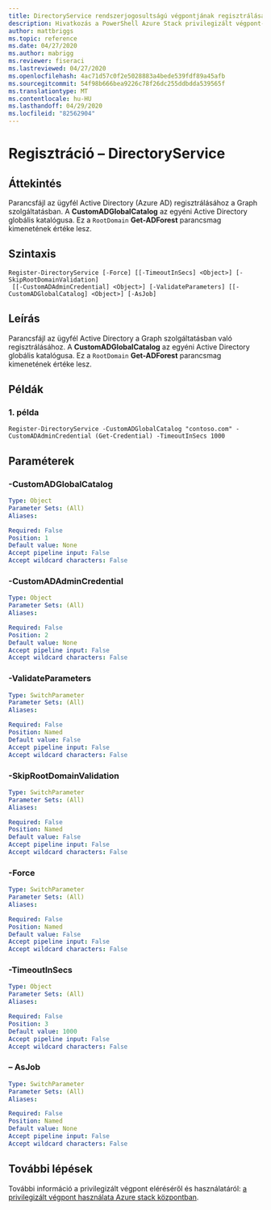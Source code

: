 ```yaml
---
title: DirectoryService rendszerjogosultságú végpontjának regisztrálása Azure Stack hubhoz
description: Hivatkozás a PowerShell Azure Stack privilegizált végpont-Register-DirectoryService
author: mattbriggs
ms.topic: reference
ms.date: 04/27/2020
ms.author: mabrigg
ms.reviewer: fiseraci
ms.lastreviewed: 04/27/2020
ms.openlocfilehash: 4ac71d57c0f2e5028883a4bede539fdf89a45afb
ms.sourcegitcommit: 54f98b666bea9226c78f26dc255ddbdda539565f
ms.translationtype: MT
ms.contentlocale: hu-HU
ms.lasthandoff: 04/29/2020
ms.locfileid: "82562904"
---
```

# <a name="register-directoryservice"></a>Regisztráció – DirectoryService

## <a name="synopsis"></a>Áttekintés
Parancsfájl az ügyfél Active Directory (Azure AD) regisztrálásához a Graph szolgáltatásban.
A **CustomADGlobalCatalog** az egyéni Active Directory globális katalógusa.
Ez a `RootDomain` **Get-ADForest** parancsmag kimenetének értéke lesz.

## <a name="syntax"></a>Szintaxis

```
Register-DirectoryService [-Force] [[-TimeoutInSecs] <Object>] [-SkipRootDomainValidation]
 [[-CustomADAdminCredential] <Object>] [-ValidateParameters] [[-CustomADGlobalCatalog] <Object>] [-AsJob]
```

## <a name="description"></a>Leírás
Parancsfájl az ügyfél Active Directory a Graph szolgáltatásban való regisztrálásához.
A **CustomADGlobalCatalog** az egyéni Active Directory globális katalógusa.
Ez a `RootDomain` **Get-ADForest** parancsmag kimenetének értéke lesz.

## <a name="examples"></a>Példák

### <a name="example-1"></a>1. példa
```
Register-DirectoryService -CustomADGlobalCatalog "contoso.com" -CustomADAdminCredential (Get-Credential) -TimeoutInSecs 1000
```

## <a name="parameters"></a>Paraméterek

### <a name="-customadglobalcatalog"></a>-CustomADGlobalCatalog
 

```yaml
Type: Object
Parameter Sets: (All)
Aliases:

Required: False
Position: 1
Default value: None
Accept pipeline input: False
Accept wildcard characters: False
```

### <a name="-customadadmincredential"></a>-CustomADAdminCredential
 

```yaml
Type: Object
Parameter Sets: (All)
Aliases:

Required: False
Position: 2
Default value: None
Accept pipeline input: False
Accept wildcard characters: False
```

### <a name="-validateparameters"></a>-ValidateParameters
 

```yaml
Type: SwitchParameter
Parameter Sets: (All)
Aliases:

Required: False
Position: Named
Default value: False
Accept pipeline input: False
Accept wildcard characters: False
```

### <a name="-skiprootdomainvalidation"></a>-SkipRootDomainValidation
 

```yaml
Type: SwitchParameter
Parameter Sets: (All)
Aliases:

Required: False
Position: Named
Default value: False
Accept pipeline input: False
Accept wildcard characters: False
```

### <a name="-force"></a>-Force
 

```yaml
Type: SwitchParameter
Parameter Sets: (All)
Aliases:

Required: False
Position: Named
Default value: False
Accept pipeline input: False
Accept wildcard characters: False
```

### <a name="-timeoutinsecs"></a>-TimeoutInSecs
 

```yaml
Type: Object
Parameter Sets: (All)
Aliases:

Required: False
Position: 3
Default value: 1000
Accept pipeline input: False
Accept wildcard characters: False
```

### <a name="-asjob"></a>– AsJob


```yaml
Type: SwitchParameter
Parameter Sets: (All)
Aliases:

Required: False
Position: Named
Default value: None
Accept pipeline input: False
Accept wildcard characters: False
```

## <a name="next-steps"></a>További lépések

További információ a privilegizált végpont eléréséről és használatáról: [a privilegizált végpont használata Azure stack központban](https://docs.microsoft.com/azure-stack/operator/azure-stack-privileged-endpoint).
